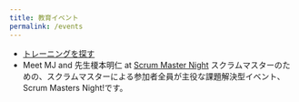 ```yaml
---
title: 教育イベント
permalink: /events
---
```

* [トレーニングを探す](https://www.odd-e.jp/training/)
* Meet MJ and 先生榎本明仁 at [Scrum Master Night](https://smn.connpass.com/) スクラムマスターのための、スクラムマスターによる参加者全員が主役な課題解決型イベント、Scrum Masters Night!です。
